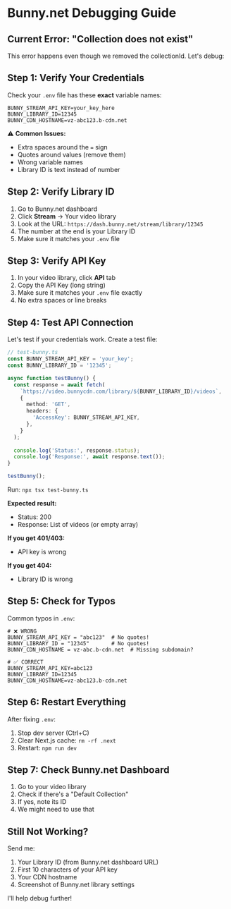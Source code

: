 # Bunny.net Debugging Guide

## Current Error: "Collection does not exist"

This error happens even though we removed the collectionId. Let's debug:

## Step 1: Verify Your Credentials

Check your `.env` file has these **exact** variable names:

```env
BUNNY_STREAM_API_KEY=your_key_here
BUNNY_LIBRARY_ID=12345
BUNNY_CDN_HOSTNAME=vz-abc123.b-cdn.net
```

⚠️ **Common Issues:**
- Extra spaces around the `=` sign
- Quotes around values (remove them)
- Wrong variable names
- Library ID is text instead of number

## Step 2: Verify Library ID

1. Go to Bunny.net dashboard
2. Click **Stream** → Your video library
3. Look at the URL: `https://dash.bunny.net/stream/library/12345`
4. The number at the end is your Library ID
5. Make sure it matches your `.env` file

## Step 3: Verify API Key

1. In your video library, click **API** tab
2. Copy the API Key (long string)
3. Make sure it matches your `.env` file exactly
4. No extra spaces or line breaks

## Step 4: Test API Connection

Let's test if your credentials work. Create a test file:

```typescript
// test-bunny.ts
const BUNNY_STREAM_API_KEY = 'your_key';
const BUNNY_LIBRARY_ID = '12345';

async function testBunny() {
  const response = await fetch(
    `https://video.bunnycdn.com/library/${BUNNY_LIBRARY_ID}/videos`,
    {
      method: 'GET',
      headers: {
        'AccessKey': BUNNY_STREAM_API_KEY,
      },
    }
  );
  
  console.log('Status:', response.status);
  console.log('Response:', await response.text());
}

testBunny();
```

Run: `npx tsx test-bunny.ts`

**Expected result:**
- Status: 200
- Response: List of videos (or empty array)

**If you get 401/403:**
- API key is wrong

**If you get 404:**
- Library ID is wrong

## Step 5: Check for Typos

Common typos in `.env`:
```env
# ❌ WRONG
BUNNY_STREAM_API_KEY = "abc123"  # No quotes!
BUNNY_LIBRARY_ID = "12345"       # No quotes!
BUNNY_CDN_HOSTNAME = vz-abc.b-cdn.net  # Missing subdomain?

# ✅ CORRECT
BUNNY_STREAM_API_KEY=abc123
BUNNY_LIBRARY_ID=12345
BUNNY_CDN_HOSTNAME=vz-abc123.b-cdn.net
```

## Step 6: Restart Everything

After fixing `.env`:
1. Stop dev server (Ctrl+C)
2. Clear Next.js cache: `rm -rf .next`
3. Restart: `npm run dev`

## Step 7: Check Bunny.net Dashboard

1. Go to your video library
2. Check if there's a "Default Collection"
3. If yes, note its ID
4. We might need to use that

## Still Not Working?

Send me:
1. Your Library ID (from Bunny.net dashboard URL)
2. First 10 characters of your API key
3. Your CDN hostname
4. Screenshot of Bunny.net library settings

I'll help debug further!
